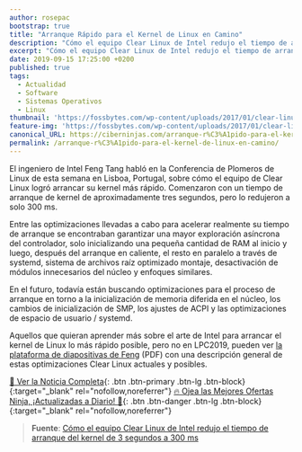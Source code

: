 ```yaml
---
author: rosepac
bootstrap: true
title: "Arranque Rápido para el Kernel de Linux en Camino"
description: "Cómo el equipo Clear Linux de Intel redujo el tiempo de arranque del kernel de 3 segundos a 300 ms, por Feng Tang"
excerpt: "Cómo el equipo Clear Linux de Intel redujo el tiempo de arranque del kernel de 3 segundos a 300 ms, por Feng Tang"
date: 2019-09-15 17:25:00 +0200
published: true
tags:
  - Actualidad
  - Software
  - Sistemas Operativos
  - Linux
thumbnail: 'https://fossbytes.com/wp-content/uploads/2017/01/clear-linux-steam.jpg'
feature-img: 'https://fossbytes.com/wp-content/uploads/2017/01/clear-linux-steam.jpg'
canonical_URL: https://ciberninjas.com/arranque-r%C3%A1pido-para-el-kernel-de-linux-en-camino/
permalink: /arranque-r%C3%A1pido-para-el-kernel-de-linux-en-camino/
---
```


El ingeniero de Intel Feng Tang habl&oacute; en la Conferencia de Plomeros de Linux de esta semana en Lisboa, Portugal, sobre c&oacute;mo el equipo de Clear Linux logr&oacute; arrancar su kernel m&aacute;s r&aacute;pido. Comenzaron con un tiempo de arranque de kernel de aproximadamente tres segundos, pero lo redujeron a solo 300 ms.

Entre las optimizaciones llevadas a cabo para acelerar realmente su tiempo de arranque se encontraban garantizar una mayor exploraci&oacute;n asíncrona del controlador, solo inicializando una peque&ntilde;a cantidad de RAM al inicio y luego, despu&eacute;s del arranque en caliente, el resto en paralelo a trav&eacute;s de systemd, sistema de archivos raíz optimizado montaje, desactivaci&oacute;n de m&oacute;dulos innecesarios del n&uacute;cleo y enfoques similares.

En el futuro, todavía est&aacute;n buscando optimizaciones para el proceso de arranque en torno a la inicializaci&oacute;n de memoria diferida en el n&uacute;cleo, los cambios de inicializaci&oacute;n de SMP, los ajustes de ACPI y las optimizaciones de espacio de usuario / systemd.

Aquellos que quieran aprender m&aacute;s sobre el arte de Intel para arrancar el kernel de Linux lo m&aacute;s r&aacute;pido posible, pero no en LPC2019, pueden ver [la plataforma de diapositivas de Feng](https://www.linuxplumbersconf.org/event/4/contributions/281/attachments/216/435/LPC_2019_kernel_fastboot_on_the_way.pdf) (PDF) con una descripci&oacute;n general de estas optimizaciones Clear Linux actuales y posibles.

[📰 Ver la Noticia Completa](https://www.phoronix.com/scan.php?page=news_item&px=Clear-Linux-Kernel-3s-to-300ms){: .btn .btn-primary .btn-lg .btn-block}{:target="_blank" rel="nofollow,noreferrer"}
[🔥 Ojea las Mejores Ofertas Ninja, ¡Actualizadas a Diario! 🎁](https://www.amazon.es/shop/cibercursos){: .btn .btn-danger .btn-lg .btn-block}{:target="_blank" rel="nofollow,noreferrer"}

> **Fuente**\: [C&oacute;mo el equipo Clear Linux de Intel redujo el tiempo de arranque del kernel de 3 segundos a 300 ms](https://www.phoronix.com/scan.php?page=news_item&amp;px=Clear-Linux-Kernel-3s-to-300ms "Cómo el equipo Clear Linux de Intel redujo el tiempo de arranque del kernel de 3 segundos a 300 ms")